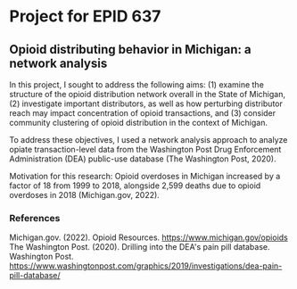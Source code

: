 # Project for EPID 637
## Opioid distributing behavior in Michigan: a network analysis

In this project, I sought to address the following aims: 
(1) examine the structure of the opioid distribution network overall in the State of Michigan, 
(2) investigate important distributors, as well as how perturbing distributor reach may impact concentration of opioid transactions, and
(3) consider community clustering of opioid distribution in the context of Michigan.

To address these objectives, I used a network analysis approach to analyze opiate transaction-level data from the Washington Post Drug Enforcement Administration (DEA) public-use database (The Washington Post, 2020). 

Motivation for this research: Opioid overdoses in Michigan increased by a factor of 18 from 1999 to 2018, alongside 2,599 deaths due to opioid overdoses in 2018 (Michigan.gov, 2022). 

### References
Michigan.gov. (2022). Opioid Resources. https://www.michigan.gov/opioids
The Washington Post. (2020). Drilling into the DEA's pain pill database. Washington Post. https://www.washingtonpost.com/graphics/2019/investigations/dea-pain-pill-database/
